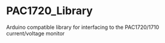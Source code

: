 # PAC1720_Library
Arduino compatible library for interfacing to the PAC1720/1710 current/voltage monitor 

